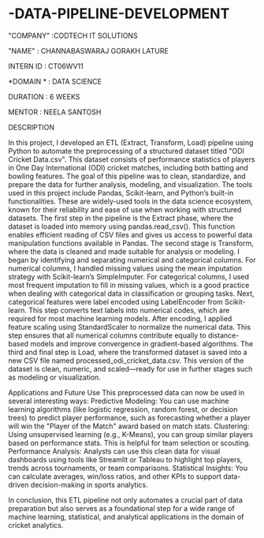 # -DATA-PIPELINE-DEVELOPMENT

"COMPANY" :CODTECH IT SOLUTIONS

"NAME" : CHANNABASWARAJ GORAKH LATURE

INTERN ID : CT06WV11

*DOMAIN * : DATA SCIENCE

DURATION : 6 WEEKS

MENTOR : NEELA SANTOSH

DESCRIPTION

In this project, I developed an ETL (Extract, Transform, Load) pipeline using Python to automate the preprocessing of a structured dataset titled "ODI Cricket Data.csv". This dataset consists of performance statistics of players in One Day International (ODI) cricket matches, including both batting and bowling features. The goal of this pipeline was to clean, standardize, and prepare the data for further analysis, modeling, and visualization.
The tools used in this project include Pandas, Scikit-learn, and Python’s built-in functionalities. These are widely-used tools in the data science ecosystem, known for their reliability and ease of use when working with structured datasets.
The first step in the pipeline is the Extract phase, where the dataset is loaded into memory using pandas.read_csv(). This function enables efficient reading of CSV files and gives us access to powerful data manipulation functions available in Pandas.
The second stage is Transform, where the data is cleaned and made suitable for analysis or modeling. I began by identifying and separating numerical and categorical columns. For numerical columns, I handled missing values using the mean imputation strategy with Scikit-learn’s SimpleImputer. For categorical columns, I used most frequent imputation to fill in missing values, which is a good practice when dealing with categorical data in classification or grouping tasks.
Next, categorical features were label encoded using LabelEncoder from Scikit-learn. This step converts text labels into numerical codes, which are required for most machine learning models. After encoding, I applied feature scaling using StandardScaler to normalize the numerical data. This step ensures that all numerical columns contribute equally to distance-based models and improve convergence in gradient-based algorithms.
The third and final step is Load, where the transformed dataset is saved into a new CSV file named processed_odi_cricket_data.csv. This version of the dataset is clean, numeric, and scaled—ready for use in further stages such as modeling or visualization.

Applications and Future Use
This preprocessed data can now be used in several interesting ways:
Predictive Modeling: You can use machine learning algorithms (like logistic regression, random forest, or decision trees) to predict player performance, such as forecasting whether a player will win the "Player of the Match" award based on match stats.
Clustering: Using unsupervised learning (e.g., K-Means), you can group similar players based on performance stats. This is helpful for team selection or scouting.
Performance Analysis: Analysts can use this clean data for visual dashboards using tools like Streamlit or Tableau to highlight top players, trends across tournaments, or team comparisons.
Statistical Insights: You can calculate averages, win/loss ratios, and other KPIs to support data-driven decision-making in sports analytics.

In conclusion, this ETL pipeline not only automates a crucial part of data preparation but also serves as a foundational step for a wide range of machine learning, statistical, and analytical applications in the domain of cricket analytics.
